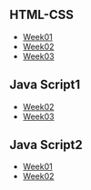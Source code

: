  <h2> HTML-CSS</h2>
<ul>
<li><a href="https://nailaalissa.github.io/FooCoding/HTML-CSs/week01/">Week01</a></li>
<li><a href="https://nailaalissa.github.io/FooCoding/HTML-CSs/week02/">Week02</a></li>
<li><a href="https://nailaalissa.github.io/FooCoding/HTML-CSs/week03/">Week03</a></li>
</ul>
  <h2>Java Script1</h2>
<ul>
  <li><a href= "https://nailaalissa.github.io/FooCoding/javascript/JavaScript1/Week02/script.js">Week02</a></li>
  <li><a href="https://nailaalissa.github.io/FooCoding/javascript/JavaScript1/Week03/script.js">Week03</a></li>
</ul>
  <h2>Java Script2</h2>
  <ul>
  <li><a href= "https://nailaalissa.github.io/FooCoding/javascript/javaScript2/week01/index.html">Week01</a></li>
  <li><a href= "https://nailaalissa.github.io/FooCoding/javascript/javaScript2/week02//homework/index.html">Week02</a></li>
  </ul>
